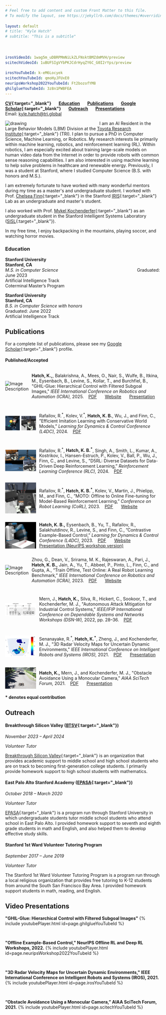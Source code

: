 ```yaml
---
# Feel free to add content and custom Front Matter to this file.
# To modify the layout, see https://jekyllrb.com/docs/themes/#overriding-theme-defaults

layout: default
# title: "Kyle Hatch"
# subtitle: "This is a subtitle"



irosVideoId: 1wag5m_uDBRPMmNiLkZLFNsktBMZdmMVH/preview
scitechVideoId: 1uBUFSIgVYbPKJCdrHyqZY6C_G0I2rYps/preview

irosYouTubeId: k-eM6Locyek
scitechYouTubeId: qmoHyJFUxE0
neuripsWorkshop2022YouTubeId: Ft2bozofYM8
ghilglueYouTubeId: 3z8n1PWBFEA
---
```



<!-- **[Research](#Research) &ensp; &ensp; [Education](#Education) &ensp; &ensp; [CV](./files/Kyle_Hatch_CV_October_2023.pdf){:target="_blank"} &ensp; &ensp;  [Publications](#Publications) &ensp; &ensp; [Presentations](#Presentations) &ensp; &ensp; [Outreach](#Volunteer)**  -->
 **[CV](./files/Kyle_Hatch_CV.pdf){:target="_blank"} &ensp; &ensp; [Education](#Education) &ensp; &ensp; [Publications](#Publications) &ensp; &ensp; [Google Scholar](https://scholar.google.com/citations?user=ECrCBgQAAAAJ&hl=en){:target="_blank"} &ensp; &ensp; [Outreach](#Volunteer) &ensp; &ensp; [Presentations](#Presentations)**  
 Email: [kyle.hatch@tri.global](mailto:kyle.hatch@tri.global)  

<!-- **[CV](./files/Kyle_Hatch_CV_October_2023.pdf){:target="_blank"} &ensp; [Education](#Education) &ensp; [Publications](#Publications) &ensp; [Outreach](#Volunteer) &ensp; [Presentations](#Presentations) &ensp; [kyle.hatch@tri.global](mailto:kyle.hatch@tri.global)**   -->
 

<img src="./files/j_tree_portrait_clipped_small.png" alt="drawing" align="left" width="275" style="margin: 0px 30px 0px 0px;" />


I am an AI Resident in the Large Behavior Models (LBM) Division at the [Toyota Research Institute](https://www.tri.global/){:target="_blank"} (TRI). 
I plan to pursue a PhD in Computer Science, Machine Learning, or Robotics. 
My research interests lie primarily within machine learning, robotics, and reinforcement learning (RL). 
Within robotics, I am especially excited about training large-scale models on human video data from the Internet in order to provide robots with common sense reasoning capabilities.
I am also interested in using machine learning to help solve problems in healthcare and renewable energy. 
Previously, I was a student at Stanford, where I studied Computer Science (B.S. with honors and M.S.).




<!-- I am especially excited about exploring solutions to the following questions:
How can we leverage foundation models that can reason about both visual and language information for robot learning?
How can we utilize video data--which exists on a massive scale on the Internet but does not contain action labels--for training robot policies?
Can we use goal-conditioned/self-supervised RL to learn from random play data or autonomously collected robot data?  -->

I am extremely fortunate to have worked with many wonderful mentors during my time as a master's and undergraduate student. I worked with Prof. [Chelsea Finn](https://ai.stanford.edu/~cbfinn/){:target="_blank"} in the Stanford [IRIS](https://irislab.stanford.edu/){:target="_blank"} Lab as an undergraduate and master's student. 
<!-- As a master's student, I also worked with Prof. [Ben Eysenbach](https://ben-eysenbach.github.io/){:target="_blank"}. -->
I also worked with Prof. [Mykel Kochenderfer](https://mykel.kochenderfer.com/){:target="_blank"} as an undergraduate student in the Stanford Intelligent Systems Laboratory ([SISL](https://sisl.stanford.edu/){:target="_blank"}).
<!-- , and also completed a research internship at the Johns Hopkins University Applied Physics Laboratory ([APL](https://www.jhuapl.edu/){:target="_blank"}). -->


In my free time, I enjoy backpacking in the mountains, playing soccer, and watching horror movies. 

<a name="Education"> </a>
### Education  

**Stanford University**
&ensp; &ensp; &ensp; &ensp; &ensp; &ensp; &ensp; &ensp; &ensp; &ensp; &ensp; &ensp; &ensp; &ensp; &ensp; &ensp; &ensp; &ensp; &ensp; &ensp; &ensp; &ensp; &ensp; &ensp; &ensp; &ensp; &ensp; &ensp; &ensp; &ensp; &ensp;
**Stanford, CA**  
*M.S. in Computer Science*
&ensp; &ensp; &ensp; &ensp; &ensp; &ensp; &ensp; &ensp; &ensp; &ensp; &ensp; &ensp; &ensp; &ensp; &ensp; &ensp; &ensp; &ensp; &ensp; &ensp; &ensp; &ensp; &ensp;
Graduated: June 2023   
Artificial Intelligence Track
&ensp; &ensp; &ensp; &ensp; &ensp; &ensp; &ensp; &ensp; &ensp; &ensp; &ensp; &ensp; &ensp; &ensp; &ensp; &ensp; &ensp; &ensp; &ensp; &ensp; &ensp; &ensp; &ensp; &ensp; &ensp; &ensp; &ensp; &ensp; &ensp; &ensp;
Coterminal Master’s Program  

**Stanford University**
&ensp; &ensp; &ensp; &ensp; &ensp; &ensp; &ensp; &ensp; &ensp; &ensp; &ensp; &ensp; &ensp; &ensp; &ensp; &ensp; &ensp; &ensp; &ensp; &ensp; &ensp; &ensp; &ensp; &ensp; &ensp; &ensp; &ensp; &ensp; &ensp; &ensp; &ensp;
**Stanford, CA**  
*B.S. in Computer Science with honors*&ensp; &ensp; &ensp; &ensp; &ensp; &ensp; &ensp; &ensp; &ensp; &ensp; &ensp; &ensp; &ensp; &ensp; &ensp; &ensp; &nbsp;
Graduated: June 2022   
Artificial Intelligence Track


<a name="Publications"> </a>
## Publications

For a complete list of publications, please see my [Google Scholar](https://scholar.google.com/citations?user=ECrCBgQAAAAJ&hl=en){:target="_blank"} profile. 

#### Published/Accepted

<a name="ghilglue"> </a>
<div style="display: flex; align-items: center;">
    <img src="./files/ghil-glue.gif" alt="Image Description" width="100" style="margin-right: 10px;">
    <p>
      <strong>Hatch, K.,</strong>, Balakrishna, A., Mees, O., Nair, S., Wulfe, B., Itkina, M., Eysenbach, B., Levine, S., Kollar, T., and Burchfiel, B., 
      "GHIL-Glue: Hierarchical Control with Filtered Subgoal Images," 
      <em>IEEE International Conference on Robotics and Automation (ICRA),</em> 2025.
      &ensp; 
      <a href="https://arxiv.org/abs/2410.20018" target="_blank">PDF</a> 
      &ensp; &ensp; 
      <a href="https://ghil-glue.github.io/" target="_blank">Website</a> 
      &ensp; &ensp; 
      <a href="#ghilglue_video">Presentation</a>
  </p>
</div>


<a name="cwm"> </a>
<div style="display: flex; align-items: center;">
    <img src="./files/cwm.png" alt="Image Description" width="100" style="margin-right: 10px;">
    <p>
        Rafailov, R.<sup>*</sup>, Kolev, V.<sup>*</sup>, <strong>Hatch, K. B.</strong>, Wu, J., and Finn, C., 
        ”Efficient Imitation Learning with Conservative World Models,” 
        <em>Learning for Dynamics & Control Conference (L4DC),</em> 2024.
        &ensp; 
        <a href="https://arxiv.org/abs/2405.13193" target="_blank">PDF</a>
    </p>
</div>

<a name="d5rl"> </a>
<div style="display: flex; align-items: center;">
    <img src="./files/d5rl.png" alt="Image Description" width="100" style="margin-right: 10px;">
    <p>
        Rafailov, R.<sup>*</sup>, <strong>Hatch, K. B.<sup>*</sup></strong>, Singh, A., Smith, L., Kumar, A., Kostrikov, I., 
        Hansen-Estruch, P., Kolev, V., Ball, P., Wu, J., Finn, C., and Levine, S., 
        "D5RL: Diverse Datasets for Data-Driven Deep Reinforcement Learning,” 
        <em>Reinforcement Learning Conference (RLC),</em> 2024.
        &ensp; 
        <a href="https://rlj.cs.umass.edu/2024/papers/RLJ_RLC_2024_305.pdf" target="_blank">PDF</a>
    </p>
</div>

<a name="moto"> </a>
<div style="display: flex; align-items: center;">
    <img src="./files/moto.gif" alt="Image Description" height="100" style="margin-right: 10px;">
    <p>
        Rafailov, R.<sup>*</sup>, <strong>Hatch, K. B.<sup>*</sup></strong>, Kolev, V., Martin, J., Phielipp, M., and Finn, C., 
        ”MOTO: Offline to Online Fine-tuning for Model-Based Reinforcement Learning,” 
        <em>Conference on Robot Learning (CoRL),</em> 2023.
        &ensp; 
        <a href="https://arxiv.org/abs/2401.03306" target="_blank">PDF</a>
        &ensp; &ensp; 
        <a href="https://sites.google.com/view/mo2o" target="_blank">Website</a>
    </p>
</div>

<a name="laeo"> </a>
<div style="display: flex; align-items: center;">
    <img src="./files/laeo.png" alt="Image Description" width="100" style="margin-right: 10px;">
    <p>
        <strong>Hatch, K. B.,</strong> Eysenbach, B., Yu, T., Rafailov, R., Salakhutdinov, R., Levine, S., and Finn, C., 
        ”Contrastive Example-Based Control,” 
        <em>Learning for Dynamics & Control Conference (L4DC),</em> 2023.
        &ensp; 
        <a href="https://arxiv.org/abs/2307.13101" target="_blank">PDF</a>
        &ensp; &ensp; 
        <a href="https://sites.google.com/view/laeo-rl" target="_blank">Website</a>
        &ensp; &ensp; 
        <a href="#laeo_neurips_video">Presentation (NeurIPS workshop version)</a>
    </p>
</div>

<div style="display: flex; align-items: center;">
    <img src="./files/toto.gif" alt="Image Description" width="100" style="margin-right: 10px;">
    <p>
        Zhou, G., Dean, V., Srirama, M. K., Rajeswaran, A., Pari, J., <strong>Hatch, K. B.,</strong> Jain, A., Yu, T., Abbeel, P., Pinto, L., Finn, C., and Gupta, A.,
        “Train Offline, Test Online: A Real Robot Learning Benchmark,” 
        <em>IEEE International Conference on Robotics and Automation (ICRA),</em> 2023.
        &ensp; 
        <a href="https://arxiv.org/abs/2306.00942" target="_blank">PDF</a>
        &ensp; &ensp;  
        <a href="https://toto-benchmark.org/" target="_blank">Website</a>
    </p>
</div>

<a name="apl_paper"> </a>
<div style="display: flex; align-items: center;">
    <img src="./files/apl.png" alt="Image Description" width="100" style="margin-right: 10px;">
    <p>
        Mern, J., <strong>Hatch, K.,</strong> Silva, R., Hickert, C., Sookoor, T., and Kochenderfer, M. J., 
        "Autonomous Attack Mitigation for Industrial Control Systems," 
        <em>IEEE/IFIP International Conference on Dependable Systems and Networks Workshops (DSN-W),</em> 2022, pp. 28–36.
        &ensp; 
        <a href="https://arxiv.org/abs/2111.02445" target="_blank">PDF</a>
    </p>
</div>

<a name="iros_paper"> </a>
<div style="display: flex; align-items: center;">
    <img src="./files/iros.png" alt="Image Description" width="100" style="margin-right: 10px;">
    <p>
        Senanayake, R.<sup>*</sup>, <strong>Hatch, K.<sup>*</sup></strong>, Zheng, J., and Kochenderfer, M. J., 
        "3D Radar Velocity Maps for Uncertain Dynamic Environments," 
        <em>IEEE International Conference on Intelligent Robots and Systems (IROS),</em> 2021.
        &ensp; 
        <a href="https://arxiv.org/abs/2107.11039" target="_blank">PDF</a>
        &ensp; &ensp; 
        <a href="#iros_video">Presentation</a>
    </p>
</div>

<a name="scitech_paper"> </a>
<div style="display: flex; align-items: center;">
    <img src="./files/scitech.png" alt="Image Description" width="100" style="margin-right: 10px;">
    <p>
        <strong>Hatch, K.,</strong> Mern, J., and Kochenderfer, M. J., 
        "Obstacle Avoidance Using a Monocular Camera," 
        <em>AIAA SciTech Forum,</em> 2021.
        &ensp; 
        <a href="https://arxiv.org/abs/2012.01608" target="_blank">PDF</a>
        &ensp; &ensp; 
        <a href="#scitech_video">Presentation</a>
    </p>
</div>


<!-- <a name="cwm"> </a>
Rafailov, R.\*, Kolev, V.\*,  **Hatch, K. B.**, Wu, J., and Finn, C., ”Efficient Imitation Learning with Conservative World Models,” *Learning for Dynamics & Control Conference (L4DC),* 2024. &ensp; [PDF](https://arxiv.org/abs/2405.13193){:target="_blank"}


<a name="d5rl"> </a>
Rafailov, R.\*, **Hatch, K. B.\***, Singh, A., Smith, L., Kumar, A., Kostrikov, I., Hansen-Estruch, P., Kolev, V.,
Ball, P., Wu, J., Finn, C., and Levine, S., "D5RL: Diverse Datasets for Data-Driven Deep Reinforcement
Learning,” *Reinforcement Learning Conference (RLC),* 2024. &ensp; [PDF](https://rlj.cs.umass.edu/2024/papers/RLJ_RLC_2024_305.pdf){:target="_blank"}

<a name="moto"> </a>
Rafailov, R.\*, **Hatch, K. B.\***, Kolev, V., Martin, J., Phielipp, M., and Finn, C., ”MOTO: Offline to Online
Fine-tuning for Model-Based Reinforcement Learning,” *Conference on Robot Learning (CoRL)*, 2023. &ensp; [PDF](https://arxiv.org/abs/2401.03306){:target="_blank"} &ensp; &ensp; [Website](https://sites.google.com/view/mo2o){:target="_blank"}

<a name="laeo"> </a>
**Hatch, K. B.,** Eysenbach, B., Yu, T., Rafailov, R., Salakhutdinov, R., Levine, S., and Finn, C., ”Contrastive
Example-Based Control,” *Learning for Dynamics & Control Conference (L4DC),* 2023. &ensp; [PDF](https://arxiv.org/abs/2307.13101){:target="_blank"} &ensp; &ensp; [Website](https://sites.google.com/view/laeo-rl){:target="_blank"} &ensp; &ensp; [Presentation (NeurIPS workshop version)](#laeo_neurips_video) 

Zhou, G., Dean, V., Srirama, M. K., Rajeswaran, A., Pari, J., **Hatch, K. B.,** Jain, A., Yu, T., Abbeel, P., Pinto, L., Finn, C., and Gupta, A., “Train Offline, Test Online: A Real Robot Learning Benchmark,” *IEEE International Conference on Robotics and Automation (ICRA),* 2023. &ensp; [PDF](https://arxiv.org/abs/2306.00942){:target="_blank"} &ensp; &ensp;  [Website](https://toto-benchmark.org/){:target="_blank"} 

<a name="apl_paper"> </a>
Mern, J., **Hatch, K.,** Silva, R., Hickert, C., Sookoor, T., and Kochenderfer, M. J., "Autonomous Attack Mitigation for Industrial Control Systems," *IEEE/IFIP International Conference on Dependable Systems and Networks Workshops (DSN-W),* 2022, pp. 28–36.
&ensp; [PDF](https://arxiv.org/abs/2111.02445){:target="_blank"}

<a name="iros_paper"> </a>
Senanayake, R.\*, **Hatch, K.\*,** Zheng, J., and Kochenderfer, M. J., "3D Radar Velocity Maps for Uncertain Dynamic Environments," *IEEE International Conference on Intelligent Robots and Systems (IROS),* 2021. &ensp; [PDF](https://arxiv.org/abs/2107.11039){:target="_blank"} &ensp; &ensp; [Presentation](#iros_video)

<a name="scitech_paper"> </a>
**Hatch, K.,** Mern, J., and Kochenderfer, M. J., "Obstacle Avoidance Using a Monocular Camera," *AIAA SciTech Forum,* 2021. &ensp; [PDF](https://arxiv.org/abs/2012.01608){:target="_blank"} &ensp; &ensp; [Presentation](#scitech_video) -->

<!-- #### Under Review -->




**\* denotes equal contribution**




<!-- <a name="Research"> </a>
## Research

At TRI, I am researching how to leverage Internet scale video data for robot learning. Videos of humans interacting with objects are available on a massive scale on the Internet, but this type of data does not contain the action labels needed to directly train a robot policy. In order to utilize this data, I am developing a hierarchical imitation learning-based approach that trains a high-level policy on action-free video data to output subgoals, which can then be reached by a low-level robot policy.


Prior to starting at TRI, I was a master's student in the Computer Science Department at Stanford University and conducted research under Prof. [Chelsea Finn](https://ai.stanford.edu/~cbfinn/){:target="_blank"} in the Stanford [IRIS](https://irislab.stanford.edu/){:target="_blank"} Lab. In Prof. Finn's group, my research focused on addressing three key limitations in scaling offline RL methods to realistic robot applications: 1) learning from play data/autonomously collected robot data without reward labels 2) pretraining on offline data and then finetuning online 3) and developing realistic simulated benchmarks. I published three first/co-first author papers on this research: 

1. [D5RL](#d5rl): a simulated robotics benchmark to evaluate offline RL methods on visually diverse, realistic simulated robotics tasks. Co-first author on paper under review at the International Conference on Learning Representations (ICLR) 2024.
2. [MOTO](#moto): a model-based RL method designed for efficient offline-to-online finetuning for vision-based manipulation tasks. Co-first author on paper in the Conference on Robot Learning (CoRL) 2023.
3. [LAEO](#laeo): an offline reinforcement learning method using contrastive learning for data without reward labels. First author on paper in the Learning for Dynamics & Control Conference (L4DC) 2023.

As an undergraduate student, I worked on research under Prof. [Mykel Kochenderfer](https://mykel.kochenderfer.com/){:target="_blank"} in the Stanford Intelligent Systems Laboratory ([SISL](https://sisl.stanford.edu/){:target="_blank"}). I also interned at the Johns Hopkins University Applied Physics Laboratory ([APL](https://www.jhuapl.edu/){:target="_blank"}). My research focused on using machine learning and RL techniques to improve collision avoidance in autonomous vehicles and UAVs, as well as using RL to autonomously mitigate cybersecurity threats. I published two first/co-first author papers and one second author paper on this research. 
1. A [method](#iros_paper) to learn 3D velocity maps from radar data for use by autonomous vehicles. Co-first author on paper in the IEEE International Conference on Intelligent Robots and Systems (IROS) 2021.
2. A [collision avoidance system](#scitech_paper) for autonomous drones using monocular vision and deep reinforcement learning. First author on paper in the American Institute of Aeronautics and Astronautics (AIAA) SciTech Forum 2021.
3. An [RL-based method](#apl_paper) for autonomously responding to cybersecurity threats on industrial control systems. Second author on paper in the International Conference on Dependable Systems and Networks (DSN’22), 2022. -->

<a name="Volunteer"> </a>
## Outreach

#### Breakthrough Silicon Valley ([BTSV](https://breakthroughsv.org){:target="_blank"})
*November 2023 – April 2024*

*Volunteer Tutor*


[Breakthrough Silicon Valley](https://breakthroughsv.org){:target="_blank"} is an organization that provides academic support to middle school and high school students who are on track to becoming first-generation college students. I primarily provide homework support to high school students with mathematics.


#### East Palo Alto Stanford Academy ([EPASA](https://haas.stanford.edu/student-programs/education-partnerships/east-palo-alto-stanford-academy-epasa){:target="_blank"})
*October 2018 – March 2020*

*Volunteer Tutor*


[EPASA](https://haas.stanford.edu/student-programs/education-partnerships/east-palo-alto-stanford-academy-epasa){:target="_blank"} is a program run through Stanford University in which undergraduate students tutor middle school students who attend school in East Palo Alto.
I provided homework support to seventh and eighth grade students in math and English, and also helped them to develop effective study skills.

#### Stanford 1st Ward Volunteer Tutoring Program
*September 2017 – June 2019*

*Volunteer Tutor*

The Stanford 1st Ward Volunteer Tutoring Program is a program run through a local religious organization that provides free tutoring to K-12 students from around the South San Francisco Bay Area.
I provided homework support students in math, reading, and English.


<a name="Presentations"> </a>
## Video Presentations

<!-- <details open>
  <summary>Collapse</summary> -->


<a name="ghilglue_video"> </a>
**"GHIL-Glue: Hierarchical Control with Filtered Subgoal Images"**
{% include youtubePlayer.html id=page.ghilglueYouTubeId %}

&nbsp;
&nbsp;
&nbsp;

<a name="laeo_neurips_video"> </a>
**"Offline Example-Based Control," NeurIPS Offline RL and Deep RL Workshops, 2022.**
{% include youtubePlayer.html id=page.neuripsWorkshop2022YouTubeId %}

&nbsp;
&nbsp;
&nbsp;



<a name="iros_video"> </a>
**"3D Radar Velocity Maps for Uncertain Dynamic Environments," IEEE International Conference on Intelligent Robots and Systems (IROS), 2021.**
{% include youtubePlayer.html id=page.irosYouTubeId %}

&nbsp;
&nbsp;
&nbsp;

<a name="scitech_video"> </a>
**“Obstacle Avoidance Using a Monocular Camera,” AIAA SciTech Forum, 2021.**
{% include youtubePlayer.html id=page.scitechYouTubeId %}

<!-- </details> -->
